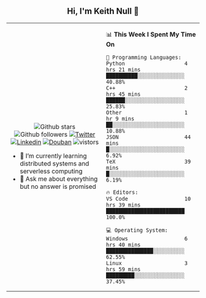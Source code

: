 <h2 align="center"> Hi, I'm Keith Null 👋 </h2>

<table>
    <tr>
        <td valign="center" width="50%">
            <p align="center">
              <img src="https://img.shields.io/github/stars/keithnull?style=social" alt="Github stars" />
              <img src="https://img.shields.io/github/followers/keithnull?style=social" alt="Github followers" />
              <a href="https://twitter.com/_keithnull"><img src="https://img.shields.io/badge/@__keithnull-1DA1F2?style=flat&logo=Twitter&logoColor=white" alt="Twitter"/></a>
              <a href="https://www.linkedin.com/in/wuzhengke/?locale=en_US"><img src="https://img.shields.io/badge/@wuzhengke-0073b1?style=flat&logo=LinkedIn&logoColor=white" alt="Linkedin" /></a>
              <a href="https://www.douban.com/people/keith1"><img src="https://img.shields.io/badge/@keith1-007722?style=flat&logo=Douban&logoColor=white" alt="Douban" /></a>
              <img src="https://visitor-badge.glitch.me/badge?page_id=keithnull" alt="vistors" />
            </p>
            <ul>
                <li>🌱 I’m currently learning distributed systems and serverless computing</li>
                <li>💬 Ask me about everything but no answer is promised</li>
            </ul>
        </td>
       <td valign="top" width="50%">
    
<!--START_SECTION:waka-->
📊 **This Week I Spent My Time On** 

```text
💬 Programming Languages: 
Python                   4 hrs 21 mins       ██████████░░░░░░░░░░░░░░░   40.88% 
C++                      2 hrs 45 mins       ██████░░░░░░░░░░░░░░░░░░░   25.83% 
Other                    1 hr 9 mins         ██░░░░░░░░░░░░░░░░░░░░░░░   10.88% 
JSON                     44 mins             █░░░░░░░░░░░░░░░░░░░░░░░░   6.92% 
TeX                      39 mins             █░░░░░░░░░░░░░░░░░░░░░░░░   6.19%

🔥 Editors: 
VS Code                  10 hrs 39 mins      █████████████████████████   100.0%

💻 Operating System: 
Windows                  6 hrs 40 mins       ███████████████░░░░░░░░░░   62.55% 
Linux                    3 hrs 59 mins       █████████░░░░░░░░░░░░░░░░   37.45%

```


<!--END_SECTION:waka-->
</td></tr>
</table>


